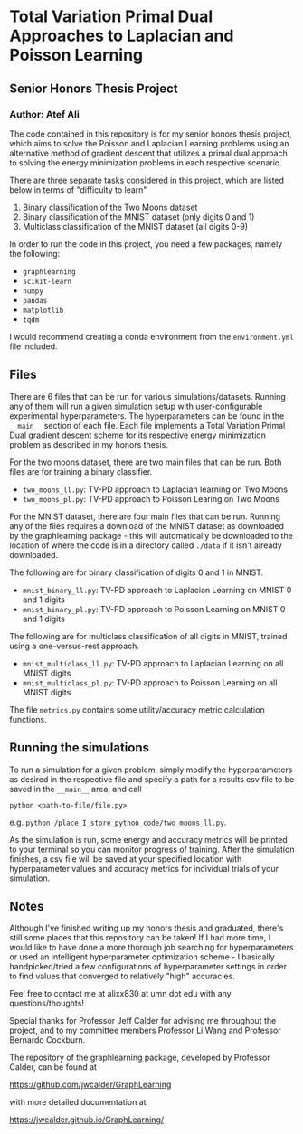 # Total Variation Primal Dual Approaches to Laplacian and Poisson Learning

## Senior Honors Thesis Project

### Author: Atef Ali

The code contained in this repository is for my senior honors thesis project, which aims to solve the Poisson and Laplacian Learning problems using an alternative method of gradient descent
that utilizes a primal dual approach to solving the energy minimization problems in each respective scenario.

There are three separate tasks considered in this project, which are listed below in terms of "difficulty to learn"

1. Binary classification of the Two Moons dataset
2. Binary classification of the MNIST dataset (only digits 0 and 1)
3. Multiclass classification of the MNIST dataset (all digits 0-9)


In order to run the code in this project, you need a few packages, namely the following:

* `graphlearning`
* `scikit-learn`
* `numpy`
* `pandas`
* `matplotlib`
* `tqdm`


I would recommend creating a conda environment from the `environment.yml` file included.


## Files
There are 6 files that can be run for various simulations/datasets.
Running any of them will run a given simulation setup with user-configurable experimental hyperparameters. The hyperparameters can be found in the `__main__` section of each file. Each file implements a Total Variation Primal Dual gradient descent scheme for its respective energy minimization problem as described in my honors thesis.

For the two moons dataset, there are two main files that can be run. Both files are for training a binary classifier.
* `two_moons_ll.py`: TV-PD approach to Laplacian learning on Two Moons
* `two_moons_pl.py`: TV-PD approach to Poisson Learing on Two Moons

For the MNIST dataset, there are four main files that can be run. Running any of the files requires a download of the MNIST dataset as downloaded by the graphlearning package - this will automatically be downloaded to the location of where the code is in a directory called `./data` if it isn't already downloaded.

The following are for binary classification of digits 0 and 1 in MNIST.
* `mnist_binary_ll.py`: TV-PD approach to Laplacian Learning on MNIST 0 and 1 digits
* `mnist_binary_pl.py`: TV-PD approach to Poisson Learning on MNIST 0 and 1 digits

The following are for multiclass classification of all digits in MNIST, trained using a one-versus-rest approach.
* `mnist_multiclass_ll.py`: TV-PD approach to Laplacian Learning on all MNIST digits
* `mnist_multiclass_pl.py`: TV-PD approach to Poisson Learning on all MNIST digits

The file `metrics.py` contains some utility/accuracy metric calculation functions.

## Running the simulations

To run a simulation for a given problem, simply modify the hyperparameters as desired in the respective file and specify a path for a results csv file to be saved in the `__main__` area, and call 

`python <path-to-file/file.py>`

e.g. `python /place_I_store_python_code/two_moons_ll.py`.

As the simulation is run, some energy and accuracy metrics will be printed to your terminal so you can monitor progress of training. After the simulation finishes, a csv file will be saved at your specified location with hyperparameter values and accuracy metrics for individual trials of your simulation.

## Notes
Although I've finished writing up my honors thesis and graduated, there's still some places that this repository can be taken! If I had more time, I would like to have done a more thorough job searching for hyperparameters or used an intelligent hyperparameter optimization scheme - I basically handpicked/tried a few configurations of hyperparameter settings in order to find values that converged to relatively "high" accuracies.

Feel free to contact me at alixx830 at umn dot edu with any questions/thoughts!

Special thanks for Professor Jeff Calder for advising me throughout the project, and to my committee members Professor Li Wang and Professor Bernardo Cockburn.

The repository of the graphlearning package, developed by Professor Calder, can be found at

https://github.com/jwcalder/GraphLearning

with more detailed documentation at 

https://jwcalder.github.io/GraphLearning/



